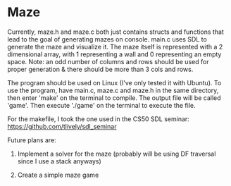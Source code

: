 # Maze

Currently, maze.h and maze.c both just contains structs and functions that lead to the goal of generating mazes on console. main.c uses SDL to generate the maze and visualize it. The maze itself is represented with a 2 dimensional array, with 1 representing a wall and 0 representing an empty space. Note: an odd number of columns and rows should be used for proper generation & there should be more than 3 cols and rows. 

The program should be used on Linux (I've only tested it with Ubuntu). To use the program, have main.c, maze.c and maze.h in the same directory, then enter 'make' on the terminal to compile. The output file will be called 'game'. Then execute './game' on the terminal to execute the file. 

For the makefile, I took the one used in the CS50 SDL seminar: https://github.com/tlively/sdl_seminar

Future plans are:

1) Implement a solver for the maze (probably will be using DF traversal since I use a stack anyways)

2) Create a simple maze game
